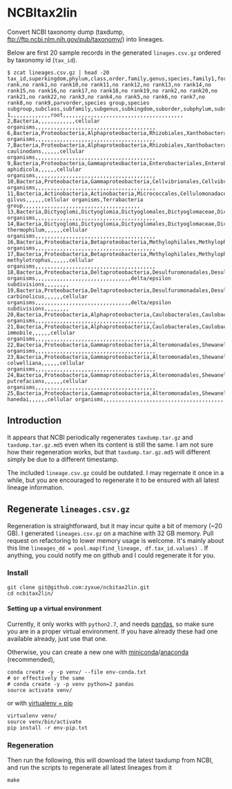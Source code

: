 # NCBItax2lin

Convert NCBI taxonomy dump (taxdump, ftp://ftp.ncbi.nlm.nih.gov/pub/taxonomy/)
into lineages.

Below are first 20 sample records in the generated `linages.csv.gz` ordered by
taxonomy id (`tax_id`).

```
$ zcat lineages.csv.gz | head -20
tax_id,superkingdom,phylum,class,order,family,genus,species,family1,forma,infraclass,infraorder,kingdom,no rank,no rank1,no rank10,no rank11,no rank12,no rank13,no rank14,no rank15,no rank16,no rank17,no rank18,no rank19,no rank2,no rank20,no rank21,no rank22,no rank3,no rank4,no rank5,no rank6,no rank7,no rank8,no rank9,parvorder,species group,species subgroup,subclass,subfamily,subgenus,subkingdom,suborder,subphylum,subspecies,subtribe,superclass,superfamily,superorder,superphylum,tribe,varietas
1,,,,,,,,,,,,,root,,,,,,,,,,,,,,,,,,,,,,,,,,,,,,,,,,,,,,,
2,Bacteria,,,,,,,,,,,,cellular organisms,,,,,,,,,,,,,,,,,,,,,,,,,,,,,,,,,,,,,,,
6,Bacteria,Proteobacteria,Alphaproteobacteria,Rhizobiales,Xanthobacteraceae,Azorhizobium,,,,,,,cellular organisms,,,,,,,,,,,,,,,,,,,,,,,,,,,,,,,,,,,,,,,
7,Bacteria,Proteobacteria,Alphaproteobacteria,Rhizobiales,Xanthobacteraceae,Azorhizobium,Azorhizobium caulinodans,,,,,,cellular organisms,,,,,,,,,,,,,,,,,,,,,,,,,,,,,,,,,,,,,,,
9,Bacteria,Proteobacteria,Gammaproteobacteria,Enterobacteriales,Enterobacteriaceae,Buchnera,Buchnera aphidicola,,,,,,cellular organisms,,,,,,,,,,,,,,,,,,,,,,,,,,,,,,,,,,,,,,,
10,Bacteria,Proteobacteria,Gammaproteobacteria,Cellvibrionales,Cellvibrionaceae,Cellvibrio,,,,,,,cellular organisms,,,,,,,,,,,,,,,,,,,,,,,,,,,,,,,,,,,,,,,
11,Bacteria,Actinobacteria,Actinobacteria,Micrococcales,Cellulomonadaceae,Cellulomonas,Cellulomonas gilvus,,,,,,cellular organisms,Terrabacteria group,,,,,,,,,,,,,,,,,,,,,,,,,,,,,,,,,,,,,,
13,Bacteria,Dictyoglomi,Dictyoglomia,Dictyoglomales,Dictyoglomaceae,Dictyoglomus,,,,,,,cellular organisms,,,,,,,,,,,,,,,,,,,,,,,,,,,,,,,,,,,,,,,
14,Bacteria,Dictyoglomi,Dictyoglomia,Dictyoglomales,Dictyoglomaceae,Dictyoglomus,Dictyoglomus thermophilum,,,,,,cellular organisms,,,,,,,,,,,,,,,,,,,,,,,,,,,,,,,,,,,,,,,
16,Bacteria,Proteobacteria,Betaproteobacteria,Methylophilales,Methylophilaceae,Methylophilus,,,,,,,cellular organisms,,,,,,,,,,,,,,,,,,,,,,,,,,,,,,,,,,,,,,,
17,Bacteria,Proteobacteria,Betaproteobacteria,Methylophilales,Methylophilaceae,Methylophilus,Methylophilus methylotrophus,,,,,,cellular organisms,,,,,,,,,,,,,,,,,,,,,,,,,,,,,,,,,,,,,,,
18,Bacteria,Proteobacteria,Deltaproteobacteria,Desulfuromonadales,Desulfuromonadaceae,Pelobacter,,,,,,,cellular organisms,,,,,,,,,,,,,,,,,,,,,,,,,,,,,,,delta/epsilon subdivisions,,,,,,,,
19,Bacteria,Proteobacteria,Deltaproteobacteria,Desulfuromonadales,Desulfuromonadaceae,Pelobacter,Pelobacter carbinolicus,,,,,,cellular organisms,,,,,,,,,,,,,,,,,,,,,,,,,,,,,,,delta/epsilon subdivisions,,,,,,,,
20,Bacteria,Proteobacteria,Alphaproteobacteria,Caulobacterales,Caulobacteraceae,Phenylobacterium,,,,,,,cellular organisms,,,,,,,,,,,,,,,,,,,,,,,,,,,,,,,,,,,,,,,
21,Bacteria,Proteobacteria,Alphaproteobacteria,Caulobacterales,Caulobacteraceae,Phenylobacterium,Phenylobacterium immobile,,,,,,cellular organisms,,,,,,,,,,,,,,,,,,,,,,,,,,,,,,,,,,,,,,,
22,Bacteria,Proteobacteria,Gammaproteobacteria,Alteromonadales,Shewanellaceae,Shewanella,,,,,,,cellular organisms,,,,,,,,,,,,,,,,,,,,,,,,,,,,,,,,,,,,,,,
23,Bacteria,Proteobacteria,Gammaproteobacteria,Alteromonadales,Shewanellaceae,Shewanella,Shewanella colwelliana,,,,,,cellular organisms,,,,,,,,,,,,,,,,,,,,,,,,,,,,,,,,,,,,,,,
24,Bacteria,Proteobacteria,Gammaproteobacteria,Alteromonadales,Shewanellaceae,Shewanella,Shewanella putrefaciens,,,,,,cellular organisms,,,,,,,,,,,,,,,,,,,,,,,,,,,,,,,,,,,,,,,
25,Bacteria,Proteobacteria,Gammaproteobacteria,Alteromonadales,Shewanellaceae,Shewanella,Shewanella hanedai,,,,,,cellular organisms,,,,,,,,,,,,,,,,,,,,,,,,,,,,,,,,,,,,,,,
```

## Introduction

It appears that NCBI periodically regenerates `taxdump.tar.gz` and
`taxdump.tar.gz.md5` even when its content is still the same. I am not sure how
their regeneration works, but that `taxdump.tar.gz.md5` will different simply be
due to a different timestamp.

The included `lineage.csv.gz` could be outdated. I may regernate it once in a
while, but you are encouraged to regenerate it to be ensured with all latest
lineage information.

## Regenerate `lineages.csv.gz`

Regeneration is straightforward, but it may incur quite a bit of memory (~20
GB). I generated `lineages.csv.gz` on a machine with 32 GB memory. Pull request
on refactoring to lower memory usage is welcome. It's mainly about this line
`lineages_dd = pool.map(find_lineage, df.tax_id.values) `. If anything, you
could notify me on github and I could regenerate it for you.

### Install

```
git clone git@github.com:zyxue/ncbitax2lin.git
cd ncbitax2lin/
```

#### Setting up a virtual environment

Currently, it only works with `python2.7`, and needs
[pandas](http://pandas.pydata.org/), so make sure you are in a proper virtual
environment. If you have already these had one available already, just use that
one.

Otherwise, you can create a new one with
[miniconda](https://conda.io/miniconda.html)/[anaconda](https://www.continuum.io/downloads)
(recommended),

```
conda create -y -p venv/ --file env-conda.txt
# or effectively the same
# conda create -y -p venv python=2 pandas
source activate venv/
```

or with [virtualenv + pip](http://docs.python-guide.org/en/latest/dev/virtualenvs/)

```
virtualenv venv/
source venv/bin/activate
pip install -r env-pip.txt
```

### Regeneration
Then run the following, this will download the latest taxdump from NCBI, and run
the scripts to regenerate all latest lineages from it

``` 
make
```
